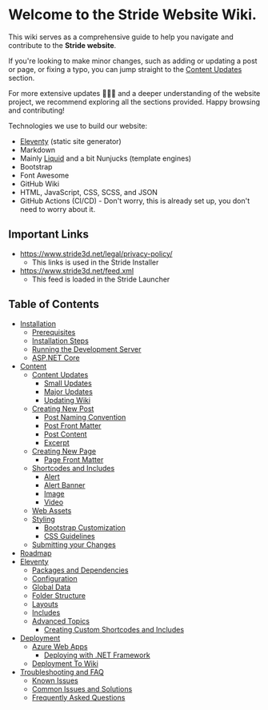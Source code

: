 ﻿# Welcome to the Stride Website Wiki.

This wiki serves as a comprehensive guide to help you navigate and contribute to the **Stride website**.

If you're looking to make minor changes, such as adding or updating a post or page, or fixing a typo, you can jump straight to the [Content Updates](content#content-updates) section.

For more extensive updates 🤯🤦‍♂️ and a deeper understanding of the website project, we recommend exploring all the sections provided. Happy browsing and contributing!

Technologies we use to build our website:

- [Eleventy](https://www.11ty.dev/docs/) (static site generator)
- Markdown
- Mainly [Liquid](https://shopify.github.io/liquid/) and a bit Nunjucks (template engines)
- Bootstrap
- Font Awesome
- GitHub Wiki
- HTML, JavaScript, CSS, SCSS, and JSON
- GitHub Actions (CI/CD) - Don't worry, this is already set up, you don't need to worry about it.

## Important Links

- https://www.stride3d.net/legal/privacy-policy/
    - This links is used in the Stride Installer
- https://www.stride3d.net/feed.xml
    - This feed is loaded in the Stride Launcher

## Table of Contents

- [Installation](installation.md)
    - [Prerequisites](installation.md#prerequisites)
    - [Installation Steps](installation.md#installation-steps)
    - [Running the Development Server](installation.md#running-the-development-server)
    - [ASP.NET Core](installation.md#aspnet-core)
- [Content](content.md)
    - [Content Updates](content.md#content-updates)
        - [Small Updates](content.md#small-updates)
        - [Major Updates](content.md#major-updates)
        - [Updating Wiki](content.md#updating-wiki)
    - [Creating New Post](content.md#creating-new-post)
        - [Post Naming Convention](content.md#post-naming-convention)
        - [Post Front Matter](content.md#post-front-matter)
        - [Post Content](content.md#post-content)
        - [Excerpt](content.md#excerpt)
    - [Creating New Page](content.md#creating-new-page)
        - [Page Front Matter](content.md#page-front-matter)
    - [Shortcodes and Includes](content.md#shortcodes-and-includes)
        - [Alert](content.md#alert)
        - [Alert Banner](content.md#alert-banner)
        - [Image](content.md#image)
        - [Video](content.md#video)
    - [Web Assets](content.md#web-assets)
    - [Styling](content.md#styling)
        - [Bootstrap Customization](content.md#bootstrap-customization)
        - [CSS Guidelines](content.md#css-guidlines)
    - [Submitting your Changes](content.md#submitting-your-changes)
- [Roadmap](roadmap.md)
- [Eleventy](eleventy.md)
    - [Packages and Dependencies](eleventy.md#packages-and-dependencies)
    - [Configuration](eleventy.md#configuration)
    - [Global Data](eleventy.md#global-data)
    - [Folder Structure](eleventy.md#folder-structure)
    - [Layouts](eleventy.md#layouts)
    - [Includes](eleventy.md#includes)
    - [Advanced Topics](eleventy.md#advanced-topics)
        - [Creating Custom Shortcodes and Includes](eleventy.md#creating-custom-shortcodes-and-includes)
- [Deployment](deployment.md)
    - [Azure Web Apps](deployment.md#azure-web-apps)
        - [Deploying with .NET Framework](deployment.md#deploying-with-net-framework)
    - [Deployment To Wiki](deployment.md#deployment-to-wiki)
- [Troubleshooting and FAQ](troubleshooting-and-faq.md)
    - [Known Issues](troubleshooting-and-faq.md#known-issues)
    - [Common Issues and Solutions](troubleshooting-and-faq.md#common-issues-and-solutions)
    - [Frequently Asked Questions](troubleshooting-and-faq.md#frequently-asked-questions)
